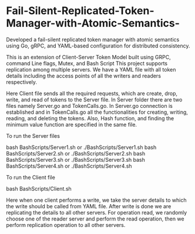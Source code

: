# Fail-Silent-Replicated-Token-Manager-with-Atomic-Semantics-
Developed a fail-silent replicated token manager with atomic semantics using Go, gRPC, and YAML-based configuration for distributed consistency.

This is an extension of  Client-Server Token Model built using GRPC, command Line flags, Mutex, and Bash Script 
This project supports replication among multiple servers.
We have a YAML file with all token details including the access points of all the writers and readers respectively.
 
Here Client file sends all the required requests, which are create, drop, write, and read of tokens to the Server file. 
In Server folder there are two files namely Server.go and TokenCalls.go. In Server.go connection is established and in TokenCalls.go all the functionalities for creating, writing, reading, and deleting the tokens. Also, Hash function, and finding the minimum value function are specified in the same file. 

To run the Server files

bash BashScripts/Server1.sh or ./BashScripts/Server1.sh
bash BashScripts/Server2.sh or ./BashScripts/Server2.sh
bash BashScripts/Server3.sh or ./BashScripts/Server3.sh
bash BashScripts/Server4.sh or ./BashScripts/Server4.sh

To run the Client file 

bash BashScripts/Client.sh

Here when one client performs a write, we take the server details to which the write should be called from YAML file. After write is done we are replicating the details to all other servers.
For operation read, we randomly choose one of the reader server and perform the read operation, then we perform replication operation to all other servers.
